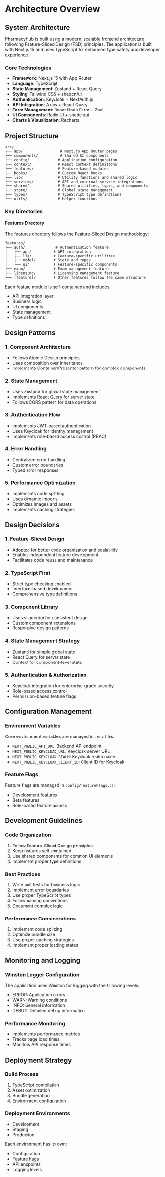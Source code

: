 # Architecture Overview

## System Architecture

PharmacyHub is built using a modern, scalable frontend architecture following Feature-Sliced Design (FSD) principles. The application is built with Next.js 15 and uses TypeScript for enhanced type safety and developer experience.

### Core Technologies

- **Framework**: Next.js 15 with App Router
- **Language**: TypeScript
- **State Management**: Zustand + React Query
- **Styling**: Tailwind CSS + shadcn/ui
- **Authentication**: Keycloak + NextAuth.js
- **API Integration**: Axios + React Query
- **Form Management**: React Hook Form + Zod
- **UI Components**: Radix UI + shadcn/ui
- **Charts & Visualization**: Recharts

## Project Structure

```
src/
├── app/                 # Next.js App Router pages
├── components/          # Shared UI components
├── config/             # Application configuration
├── context/            # React context definitions
├── features/           # Feature-based modules
├── hooks/              # Custom React hooks
├── lib/                # Utility functions and shared logic
├── services/           # API and external service integrations
├── shared/             # Shared utilities, types, and components
├── store/              # Global state management
├── types/              # TypeScript type definitions
└── utils/              # Helper functions
```

### Key Directories

#### Features Directory
The features directory follows the Feature-Sliced Design methodology:

```
features/
├── auth/              # Authentication feature
│   ├── api/          # API integration
│   ├── lib/          # Feature-specific utilities
│   ├── model/        # State and types
│   └── ui/           # Feature-specific components
├── exam/             # Exam management feature
├── licensing/        # Licensing management feature
└── [feature]/        # Other features follow the same structure
```

Each feature module is self-contained and includes:
- API integration layer
- Business logic
- UI components
- State management
- Type definitions

## Design Patterns

### 1. Component Architecture
- Follows Atomic Design principles
- Uses composition over inheritance
- Implements Container/Presenter pattern for complex components

### 2. State Management
- Uses Zustand for global state management
- Implements React Query for server state
- Follows CQRS pattern for data operations

### 3. Authentication Flow
- Implements JWT-based authentication
- Uses Keycloak for identity management
- Implements role-based access control (RBAC)

### 4. Error Handling
- Centralized error handling
- Custom error boundaries
- Typed error responses

### 5. Performance Optimization
- Implements code splitting
- Uses dynamic imports
- Optimizes images and assets
- Implements caching strategies

## Design Decisions

### 1. Feature-Sliced Design
- Adopted for better code organization and scalability
- Enables independent feature development
- Facilitates code reuse and maintenance

### 2. TypeScript First
- Strict type checking enabled
- Interface-based development
- Comprehensive type definitions

### 3. Component Library
- Uses shadcn/ui for consistent design
- Custom component extensions
- Responsive design patterns

### 4. State Management Strategy
- Zustand for simple global state
- React Query for server state
- Context for component-level state

### 5. Authentication & Authorization
- Keycloak integration for enterprise-grade security
- Role-based access control
- Permission-based feature flags

## Configuration Management

### Environment Variables
Core environment variables are managed in `.env` files:

- `NEXT_PUBLIC_API_URL`: Backend API endpoint
- `NEXT_PUBLIC_KEYCLOAK_URL`: Keycloak server URL
- `NEXT_PUBLIC_KEYCLOAK_REALM`: Keycloak realm name
- `NEXT_PUBLIC_KEYCLOAK_CLIENT_ID`: Client ID for Keycloak

### Feature Flags
Feature flags are managed in `config/featureFlags.ts`:

- Development features
- Beta features
- Role-based feature access

## Development Guidelines

### Code Organization
1. Follow Feature-Sliced Design principles
2. Keep features self-contained
3. Use shared components for common UI elements
4. Implement proper type definitions

### Best Practices
1. Write unit tests for business logic
2. Implement error boundaries
3. Use proper TypeScript types
4. Follow naming conventions
5. Document complex logic

### Performance Considerations
1. Implement code splitting
2. Optimize bundle size
3. Use proper caching strategies
4. Implement proper loading states

## Monitoring and Logging

### Winston Logger Configuration
The application uses Winston for logging with the following levels:

- ERROR: Application errors
- WARN: Warning conditions
- INFO: General information
- DEBUG: Detailed debug information

### Performance Monitoring
- Implements performance metrics
- Tracks page load times
- Monitors API response times

## Deployment Strategy

### Build Process
1. TypeScript compilation
2. Asset optimization
3. Bundle generation
4. Environment configuration

### Deployment Environments
- Development
- Staging
- Production

Each environment has its own:
- Configuration
- Feature flags
- API endpoints
- Logging levels